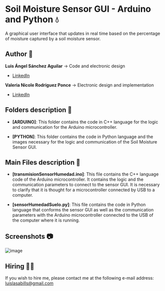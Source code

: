 # Soil Moisture Sensor GUI - Arduino and Python 💧
A graphical user interface that updates in real time based on the percentage of moisture captured by a soil moisture sensor.

## Author 👤
**Luis Ángel Sánchez Aguilar** -> Code and electronic design

* [LinkedIn](https://www.linkedin.com/in/sanchezluismachinelearning/)

**Valeria Nicole Rodríguez Ponce** -> Electronic design and implementation

* [LinkedIn](https://www.linkedin.com/in/valeriarodriguezp/)

## Folders description 📁

* **[ARDUINO]**: This folder contains the code in C++ language for the logic and communication for the Arduino microcontroller.

* **[PYTHON]**: This folder contains the code in Python language and the images necessary for the logic and communication of the Soil Moisture Sensor GUI.


## Main Files description 📘

* **[transmisionSensorHumedad.ino]**: This file contains the C++ language code of the Arduino microcontroller. It contains the logic and the communication parameters to connect to the sensor GUI. It is necessary to clarify that it is thought for a microcontroller connected by USB to a computer.

* **[sensorHumedadSuelo.py]**: This file contains the code in Python language that conforms the sensor GUI as well as the communication parameters with the Arduino microcontroller connected to the USB of the computer where it is running.

## Screenshots 📷
![image](https://user-images.githubusercontent.com/118120048/203218604-a3486eda-7499-4b33-842d-bea3d32839b2.png)

## Hiring 🤝🏿
If you wish to hire me, please contact me at the following e-mail address: luislasabills@gmail.com
